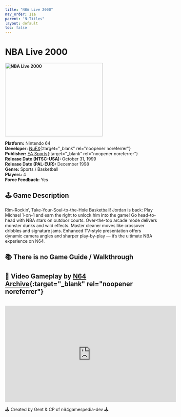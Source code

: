 ```yaml
---
title: "NBA Live 2000"
nav_order: 11a
parent: "N-Titles"
layout: default
toc: false
---
```


# NBA Live 2000

<b>
<img src="https://images.launchbox-app.com/0031fa9d-9bd5-43eb-8540-0beb608fdfa5.jpg" alt="NBA Live 2000" width="320" height="240" />
</b>

**Platform:** Nintendo 64  
**Developer:** [NuFX](https://en.wikipedia.org/wiki/NuFX){:target="_blank" rel="noopener noreferrer"}  
**Publisher:** [EA Sports](https://en.wikipedia.org/wiki/EA_Sports){:target="_blank" rel="noopener noreferrer"}  
**Release Date (NTSC-USA):** October 31, 1999  
**Release Date (PAL-EUR):** December 1998  
**Genre:** Sports / Basketball  
**Players:** 4  
**Force Feedback:** Yes  

## 🕹️ Game Description  
Rim-Rockin’, Take-Your-Soul-to-the-Hole Basketball! Jordan is back: Play Michael 1-on-1 and earn the right to unlock him into the game! Go head-to-head with NBA stars on outdoor courts. Over-the-top arcade mode delivers monster dunks and wild effects. Master cleaner moves like crossover dribbles and signature jams. Enhanced TV-style presentation offers dynamic camera angles and sharper play-by-play — it’s the ultimate NBA experience on N64.

## 📚 There is no Game Guide / Walkthrough

## 🎥 Video Gameplay by [N64 Archive](https://www.youtube.com/c/N64Archive){:target="_blank" rel="noopener noreferrer"}  
<br />  
<iframe width="560" height="315" src="https://www.youtube.com/embed/hE0JbiPuztc" title="NBA Live 2000 Gameplay" frameborder="0" allowfullscreen></iframe>

🕹️ Created by Gent & CP of n64gamespedia-dev 🕹️  
<!-- Vault Format: n64gamespedia-dev -->  
<!-- Protocol Source: _vault-specs/format-protocol.md -->
